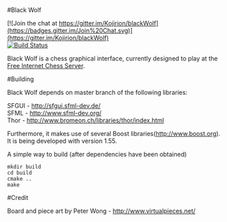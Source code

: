#Black Wolf

[![Join the chat at https://gitter.im/Kojirion/blackWolf](https://badges.gitter.im/Join%20Chat.svg)](https://gitter.im/Kojirion/blackWolf)  
[![Build Status](https://drone.io/github.com/Kojirion/blackWolf/status.png)](https://drone.io/github.com/Kojirion/blackWolf/latest)

Black Wolf is a chess graphical interface, currently designed to play at the [Free Internet Chess Server](http://www.freechess.org).

#Building

Black Wolf depends on master branch of the following libraries:

SFGUI - http://sfgui.sfml-dev.de/  
SFML - http://www.sfml-dev.org/  
Thor - http://www.bromeon.ch/libraries/thor/index.html  

Furthermore, it makes use of several Boost libraries(http://www.boost.org). It is being developed with version 1.55.

A simple way to build (after dependencies have been obtained)

```
mkdir build
cd build
cmake ..
make
```
#Credit

Board and piece art by Peter Wong - http://www.virtualpieces.net/


